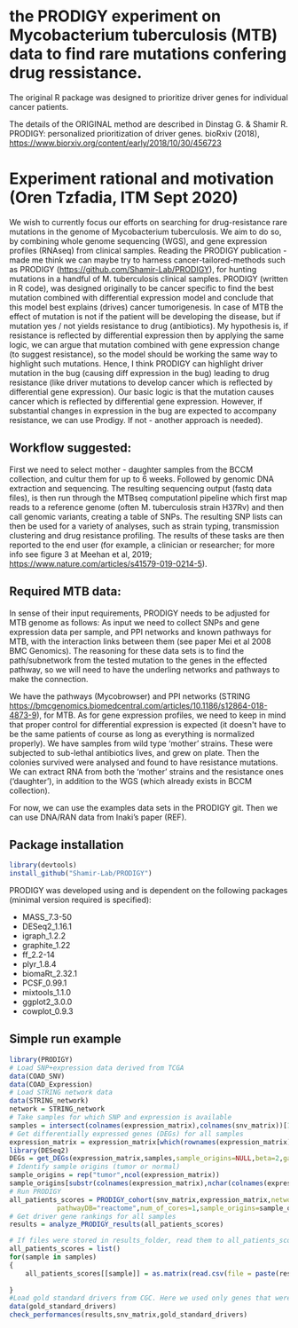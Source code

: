 
# the PRODIGY experiment on Mycobacterium tuberculosis (MTB) data to find rare mutations confering drug ressistance. 
The original R package was designed to prioritize driver genes for individual cancer patients. 

The details of the ORIGINAL method are described in
Dinstag G. & Shamir R. PRODIGY: personalized prioritization of driver genes. bioRxiv (2018), 
https://www.biorxiv.org/content/early/2018/10/30/456723

# Experiment rational and motivation (Oren Tzfadia, ITM Sept 2020)
We wish to currently focus our efforts on searching for drug-resistance rare mutations in the genome of Mycobacterium tuberculosis. We aim to do so, by combining whole genome sequencing (WGS), and gene expression profiles (RNAseq) from clinical samples. 
Reading the PRODIGY publication - made me think we can maybe try to harness cancer-tailored-methods such as PRODIGY (https://github.com/Shamir-Lab/PRODIGY), for hunting mutations in a handful of M. tuberculosis clinical samples. PRODIGY (written in R code), was designed originally to be cancer specific to find the best mutation combined with differential expression model and conclude that this model best explains (drives) cancer tumorigenesis. In case of MTB the effect of mutation is not if the patient will be developing the disease, but if mutation yes / not yields resistance to drug (antibiotics). My hypothesis is, if resistance is reflected by differential expression then by applying the same logic, we can argue that mutation combined with gene expression change (to suggest resistance), so the model should be working the same way to highlight such mutations. Hence, I think PRODIGY can highlight driver mutation in the bug (causing diff expression in the bug) leading to drug resistance (like driver mutations to develop cancer which is reflected by differential gene expression). Our basic logic is that the mutation causes cancer which is reflected by differential gene expression. However, if substantial changes in expression in the bug are expected to accompany resistance, we can use Prodigy. If not - another approach is needed).

## Workflow suggested: 
First we need to select mother - daughter samples from the BCCM collection, and cultur them for up to 6 weeks. Followed by genomic DNA extraction and sequencing. The resulting sequencing output (fastq data files), is then run through the MTBseq computationl pipeline which first map reads to a reference genome (often M. tuberculosis strain H37Rv) and then call genomic variants, creating a table of SNPs. The resulting SNP lists can then be used for a variety of analyses, such as strain typing, transmission clustering and drug resistance profiling. The results of these tasks are then reported to the end user (for example, a clinician or researcher; for more info see figure 3 at Meehan et al, 2019; https://www.nature.com/articles/s41579-019-0214-5).

## Required MTB data:
In sense of their input requirements, PRODIGY needs to be adjusted for MTB genome as follows: As input we need to collect SNPs and gene expression data per sample, and PPI networks and known pathways for MTB, with the interaction links between them (see paper Mei et al 2008 BMC Genomics). The reasoning for these data sets is to find the path/subnetwork from the tested mutation to the genes in the effected pathway, so we will need to have the underling networks and pathways to make the connection.

We have the pathways (Mycobrowser) and PPI networks (STRING https://bmcgenomics.biomedcentral.com/articles/10.1186/s12864-018-4873-9), for MTB.
As for gene expression profiles, we need to keep in mind that proper control for differential expression is expected (it doesn't have to be the same patients of course as long as everything is normalized properly). We have samples from wild type ‘mother’ strains. These were subjected to sub-lethal antibiotics lives, and grew on plate. Then the colonies survived were analysed and found to have resistance mutations. We can extract RNA from both the ‘mother’ strains and the resistance ones (‘daughter’), in addition to the WGS (which already exists in BCCM collection). 

For now, we can use the examples data sets in the PRODIGY git. Then we can use DNA/RAN data from Inaki’s paper (REF). 

## Package installation
```r
library(devtools)
install_github("Shamir-Lab/PRODIGY")
```

PRODIGY was developed using and is dependent on the following packages (minimal version required is specified):

- MASS_7.3-50
- DESeq2_1.16.1
- igraph_1.2.2
- graphite_1.22
- ff_2.2-14
- plyr_1.8.4
- biomaRt_2.32.1
- PCSF_0.99.1
- mixtools_1.1.0
- ggplot2_3.0.0
- cowplot_0.9.3

## Simple run example
```r
library(PRODIGY)
# Load SNP+expression data derived from TCGA
data(COAD_SNV)
data(COAD_Expression)
# Load STRING network data 
data(STRING_network)
network = STRING_network
# Take samples for which SNP and expression is available 
samples = intersect(colnames(expression_matrix),colnames(snv_matrix))[1:5]
# Get differentially expressed genes (DEGs) for all samples
expression_matrix = expression_matrix[which(rownames(expression_matrix) %in% unique(c(network[,1],network[,2]))),]
library(DESeq2)
DEGs = get_DEGs(expression_matrix,samples,sample_origins=NULL,beta=2,gamma=0.05)
# Identify sample origins (tumor or normal)
sample_origins = rep("tumor",ncol(expression_matrix))
sample_origins[substr(colnames(expression_matrix),nchar(colnames(expression_matrix)[1])-1,nchar(colnames(expression_matrix)[1]))=="11"] = "normal"	
# Run PRODIGY
all_patients_scores = PRODIGY_cohort(snv_matrix,expression_matrix,network=network,samples=samples,DEGs=DEGs,alpha=0.05,
			pathwayDB="reactome",num_of_cores=1,sample_origins=sample_origins,write_results = F, results_folder = "./",beta=2,gamma=0.05,delta=0.05)
# Get driver gene rankings for all samples 
results = analyze_PRODIGY_results(all_patients_scores) 

# If files were stored in results_folder, read them to all_patients_scores first
all_patients_scores = list()
for(sample in samples)
{
	all_patients_scores[[sample]] = as.matrix(read.csv(file = paste(results_folder,sample,"_influence_scores.txt",sep=""),sep="\t",header=T,row.names=1))
	
}
#Load gold standard drivers from CGC. Here we used only genes that were annotated with a driver SNP by CGC.
data(gold_standard_drivers)
check_performances(results,snv_matrix,gold_standard_drivers)
```
